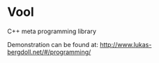 # Vool
C++ meta programming library

Demonstration can be found at: http://www.lukas-bergdoll.net/#/programming/
